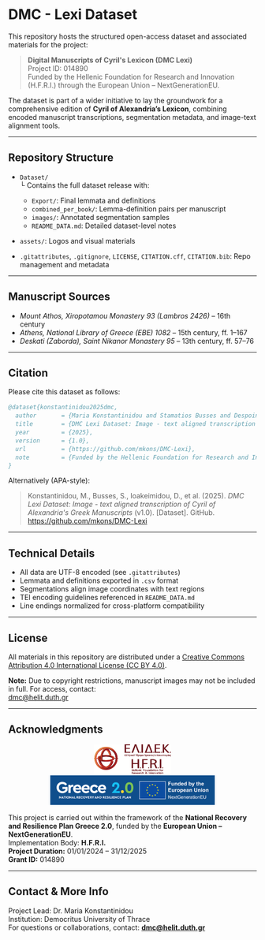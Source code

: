 # DMC - Lexi Dataset

This repository hosts the structured open-access dataset and associated materials for the project:

> **Digital Manuscripts of Cyril's Lexicon (DMC Lexi)**  
> Project ID: 014890  
> Funded by the Hellenic Foundation for Research and Innovation (H.F.R.I.) through the European Union – NextGenerationEU.

The dataset is part of a wider initiative to lay the groundwork for a comprehensive edition of **Cyril of Alexandria’s Lexicon**, combining encoded manuscript transcriptions, segmentation metadata, and image-text alignment tools.

---

## Repository Structure

- `Dataset/`  
  └ Contains the full dataset release with:
    - `Export/`: Final lemmata and definitions
    - `combined_per_book/`: Lemma-definition pairs per manuscript
    - `images/`: Annotated segmentation samples
    - `README_DATA.md`: Detailed dataset-level notes

- `assets/`: Logos and visual materials  
- `.gitattributes`, `.gitignore`, `LICENSE`, `CITATION.cff`, `CITATION.bib`: Repo management and metadata

---

## Manuscript Sources

- *Mount Athos, Xiropotamou Monastery 93 (Lambros 2426)* – 16th century
- *Athens, National Library of Greece (EBE) 1082* – 15th century, ff. 1–167
- *Deskati (Zaborda), Saint Nikanor Monastery 95* – 13th century, ff. 57–76

---

## Citation

Please cite this dataset as follows:

```bibtex
@dataset{konstantinidou2025dmc,
  author       = {Maria Konstantinidou and Stamatios Busses and Despoina Ioakeimidou and Emmanuil Gkinidis and Stavros N. Moutsis and Elpida Perdiki and Dimitrios Agoris and Ioannis Kouroudis and Athina Mega and Apostolia Tepetzi and Nikolaos Tsoukatos and Maria Fragkopoulou and Panayotis Nastou and Antonis Tsolomitis},
  title        = {DMC Lexi Dataset: Image - text aligned transcription of Cyril of Alexandria's Greek Manuscripts},
  year         = {2025},
  version      = {1.0},
  url          = {https://github.com/mkons/DMC-Lexi},
  note         = {Funded by the Hellenic Foundation for Research and Innovation (H.F.R.I.), Grant ID 014890}
}
```

Alternatively (APA-style):

> Konstantinidou, M., Busses, S., Ioakeimidou, D., et al. (2025). *DMC Lexi Dataset: Image - text aligned transcription of Cyril of Alexandria's Greek Manuscripts* (v1.0). [Dataset]. GitHub. https://github.com/mkons/DMC-Lexi

---

## Technical Details

- All data are UTF-8 encoded (see `.gitattributes`)
- Lemmata and definitions exported in `.csv` format
- Segmentations align image coordinates with text regions
- TEI encoding guidelines referenced in `README_DATA.md`
- Line endings normalized for cross-platform compatibility

---

## License

All materials in this repository are distributed under a [Creative Commons Attribution 4.0 International License (CC BY 4.0)](https://creativecommons.org/licenses/by/4.0/).

**Note:** Due to copyright restrictions, manuscript images may not be included in full. For access, contact:  
dmc@helit.duth.gr

---

## Acknowledgments

<p align="center">
  <a href="https://www.elidek.gr/">
    <img src="assets/hfri_logo.png" alt="Hellenic Foundation for Research and Innovation" height="60" style="margin: 0 20px;">
  </a>
  <a href="https://greece20.gov.gr">
    <img src="assets/eu_nextgen_logo.png" alt="NextGenerationEU" height="60" style="margin: 0 20px;">
  </a>
</p>

This project is carried out within the framework of the **National Recovery and Resilience Plan Greece 2.0**, funded by the **European Union – NextGenerationEU**.  
Implementation Body: **H.F.R.I.**  
**Project Duration:** 01/01/2024 – 31/12/2025  
**Grant ID:** 014890

---

## Contact & More Info

Project Lead: Dr. Maria Konstantinidou  
Institution: Democritus University of Thrace  
For questions or collaborations, contact: **dmc@helit.duth.gr**
